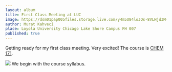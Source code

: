 ```yaml
---
layout: album
title: First Class Meeting at LUC
image: https://dsm01pap005files.storage.live.com/y4m5U84loJQs-8VLHjd3M-JuDBFbaQHt2W3YIirp-VTdrGPjLPuQEUOCMVcLkpMKxJ9d00lRojvw0maPB6pT7MGFg_YtCqW03NqxfAyNXx2Zx_aR2fAaWsutLrHA29Yq1LEUMz2D-DZGmtkrQkwvTzhNDHOdjjjgtHCqXiZ0Bei4dA3R2cR2QZHuu3CrFaaoz_S?width=1200&height=900&cropmode=none
author: Murat Kahveci
place: Loyola University Chicago Lake Shore Campus FH 007
published: true
---
```

Getting ready for my first class meeting. Very excited! The course is [CHEM 171](/hsm).

<img class=" border shadow" src="https://dsm01pap005files.storage.live.com/y4mDQID7Q-9qxqzVuWj5qvqk-t4muhInrCEJ5NxLJ1BmB6oiRXiK7E1xPdptBS5YT79RrFPcI7FGxsCNAdzze8cB55b7eHK8j2WacLR03QAXVcUndWW5il498qHPkhN8w1ZL2OxcWqXwv8ljdmRnq_nLOvPlIr8x4nJx4OtvqeLcXu5fupOwWSvr54QpCdpK5KO?width=1024&height=684&cropmode=none">
We begin with the course syllabus. 